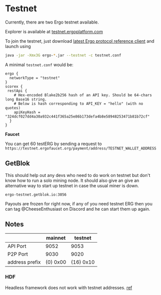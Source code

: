 # Testnet

Currently, there are two Ergo testnet available. 

Explorer is available at [testnet.ergoplatform.com](https://testnet.ergoplatform.com/)

To join the testnet, just download [latest Ergo protocol reference client](https://github.com/ergoplatform/ergo/releases) and launch using

```bash
java -jar -Xmx3G ergo-*.jar --testnet -c testnet.conf
```

A minimal `testnet.conf` would be:

```
ergo {
  networkType = "testnet"
}
scorex {
 restApi {
    # Hex-encoded Blake2b256 hash of an API key. Should be 64-chars long Base16 string.
    # Below is hash corresponding to API_KEY = "hello" (with no quotes)
    apiKeyHash = "324dcf027dd4a30a932c441f365a25e86b173defa4b8e58948253471b81b72cf"
  }
}
```

**Faucet**

You can  get 60 testERG by sending a request to `https://testnet.ergofaucet.org/payment/address/TESTNET_WALLET_ADDRESS` 


## GetBlok 

This should help out any devs who need to do work on testnet but don't know how to run a solo mining node. It should also give an give an alternative way to start up testnet in case the usual miner is down. 

```
ergo-testnet.getblok.io:3056
```

Payouts are frozen for right now, if any of you need testnet ERG then you can tag @CheeseEnthusiast on Discord and he can start them up again.


## Notes


|                | mainnet  | testnet   |
|----------------|----------|-----------|
| API Port       | 9052     | 9053      | 
| P2P Port       | 9030     | 9020      |
| address prefix | (0) 0x00 | (16) 0x10 |
 
### HDF

Headless framework does not work with testnet addresses. [ref](https://github.com/ergoplatform/ergo-headless-dapp-framework/blob/main/src/encoding.rs#L104)


